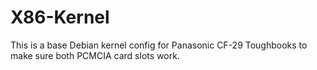 # X86-Kernel
This is a base Debian kernel config for Panasonic CF-29 Toughbooks to make sure both PCMCIA card slots work.
